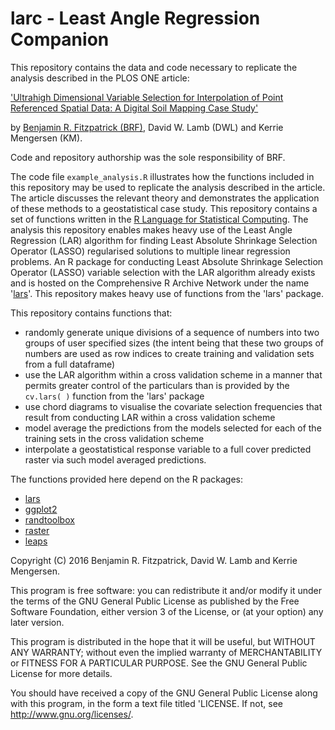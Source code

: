 <h1> larc - Least Angle Regression Companion </h1>

This repository contains the data and code necessary to replicate the analysis described in the PLOS ONE article:

['Ultrahigh Dimensional Variable Selection for Interpolation of Point Referenced Spatial Data: A Digital Soil Mapping Case Study'](10.1371/journal.pone.0162489)

by [Benjamin R. Fitzpatrick (BRF)](http://orcid.org/0000-0003-1916-0939), David W. Lamb (DWL) and Kerrie Mengersen (KM).

Code and repository authorship was the sole responsibility of BRF.

The code file ```example_analysis.R``` illustrates how the functions included in this repository may be used to replicate the analysis described in the article.
The article discusses the relevant theory and demonstrates the application of these methods to a geostatistical case study.
This repository contains a set of functions written in the [R Language for Statistical Computing](https://cran.r-project.org/).
The analysis this repository enables makes heavy use of the Least Angle Regression (LAR) algorithm for finding Least Absolute Shrinkage Selection Operator (LASSO) regularised solutions to multiple linear regression problems.
An R package for conducting Least Absolute Shrinkage Selection Operator (LASSO) variable selection with the LAR algorithm already exists and is hosted on the Comprehensive R Archive Network under the name '[lars](https://cran.r-project.org/web/packages/lars/index.html)'.
This repository makes heavy use of functions from the 'lars' package.

This repository contains functions that: 
* randomly generate unique divisions of a sequence of numbers into two groups of user specified sizes (the intent being that these two groups of numbers are used as row indices to create training and validation sets from a full dataframe)
* use the LAR algorithm within a cross validation scheme in a manner that permits greater control of the particulars than is provided by the ```cv.lars( )``` function from the 'lars' package
* use chord diagrams to visualise the covariate selection frequencies that result from conducting LAR within a cross validation scheme
* model average the predictions from the models selected for each of the training sets in the cross validation scheme
* interpolate a geostatistical response variable to a full cover predicted raster via such model averaged predictions. 

The functions provided here depend on the R packages:
 * [lars](https://cran.r-project.org/web/packages/lars/index.html)
 * [ggplot2](https://cran.r-project.org/web/packages/ggplot2/index.html)
 * [randtoolbox](https://cran.r-project.org/web/packages/randtoolbox/index.html)
 * [raster](https://cran.r-project.org/web/packages/raster/index.html)
 * [leaps](https://cran.r-project.org/web/packages/leaps/index.html)

Copyright (C) 2016 Benjamin R. Fitzpatrick, David W. Lamb and Kerrie Mengersen.

This program is free software: you can redistribute it and/or modify it under the terms of the GNU General Public License as published by the Free Software Foundation, either version 3 of the License, or (at your option) any later version.

This program is distributed in the hope that it will be useful, but WITHOUT ANY WARRANTY; without even the implied warranty of MERCHANTABILITY or FITNESS FOR A PARTICULAR PURPOSE. See the GNU General Public License for more details.

You should have received a copy of the GNU General Public License along with this program, in the form a text file titled 'LICENSE.
If not, see http://www.gnu.org/licenses/.
